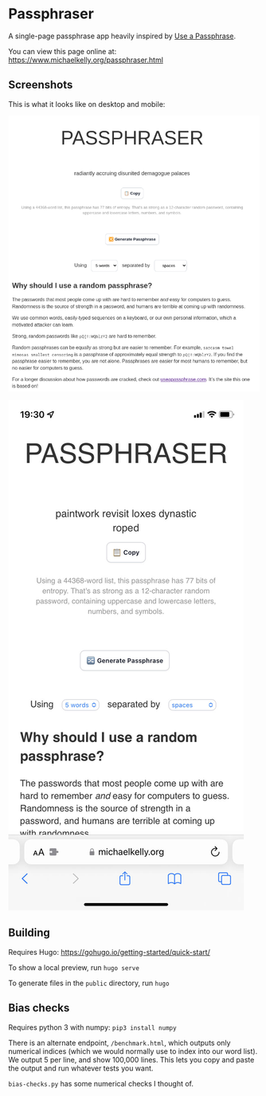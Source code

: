# Passphraser

A single-page passphrase app heavily inspired by [Use a
Passphrase](https://www.useapassphrase.com/).

You can view this page online at: https://www.michaelkelly.org/passphraser.html

## Screenshots

This is what it looks like on desktop and mobile:

![Passphraser desktop](./screenshots/desktop.png)

![Passphraser mobile](./screenshots/mobile.jpg)


## Building

Requires Hugo: https://gohugo.io/getting-started/quick-start/

To show a local preview, run `hugo serve`

To generate files in the `public` directory, run `hugo`

## Bias checks

Requires python 3 with numpy: `pip3 install numpy`

There is an alternate endpoint, `/benchmark.html`, which outputs only numerical
indices (which we would normally use to index into our word list). We output 5
per line, and show 100,000 lines. This lets you copy and paste the output and
run whatever tests you want.

`bias-checks.py` has some numerical checks I thought of.
